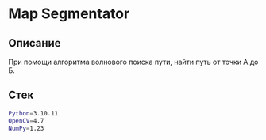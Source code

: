 # Map Segmentator

## Описание

При помощи алгоритма волнового поиска пути, найти путь от точки А до Б.

## Стек

```bash
Python=3.10.11
OpenCV=4.7
NumPy=1.23
```

